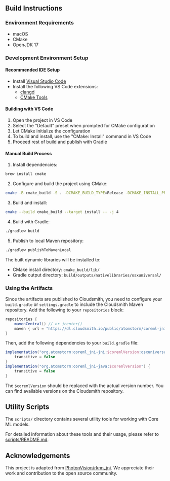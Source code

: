 ## Build Instructions

### Environment Requirements

- macOS
- CMake
- OpenJDK 17

### Development Environment Setup

#### Recommended IDE Setup

- Install [Visual Studio Code](https://code.visualstudio.com/)
- Install the following VS Code extensions:
  - [clangd](https://marketplace.visualstudio.com/items?itemName=llvm-vs-code-extensions.vscode-clangd)
  - [CMake Tools](https://marketplace.visualstudio.com/items?itemName=ms-vscode.cmake-tools)

#### Building with VS Code

1. Open the project in VS Code
2. Select the "Default" preset when prompted for CMake configuration
3. Let CMake initialize the configuration
4. To build and install, use the "CMake: Install" command in VS Code
5. Proceed rest of build and publish with Gradle

#### Manual Build Process

1. Install dependencies:

```bash
brew install cmake
```

2. Configure and build the project using CMake:

```bash
cmake -B cmake_build -S . -DCMAKE_BUILD_TYPE=Release -DCMAKE_INSTALL_PREFIX=cmake_build
```

3. Build and install:

```bash
cmake --build cmake_build --target install -- -j 4
```

4. Build with Gradle:

```bash
./gradlew build
```

5. Publish to local Maven repository:

```bash
./gradlew publishToMavenLocal
```

The built dynamic libraries will be installed to:

- CMake install directory: `cmake_build/lib/`
- Gradle output directory: `build/outputs/nativelibraries/osxuniversal/`

### Using the Artifacts

Since the artifacts are published to Cloudsmith, you need to configure your `build.gradle` or `settings.gradle` to include the Cloudsmith Maven repository. Add the following to your `repositories` block:

```gradle
repositories {
    mavenCentral() // or jcenter()
    maven { url = "https://dl.cloudsmith.io/public/atomstorm/coreml-jni/maven/" }
}
```

Then, add the following dependencies to your `build.gradle` file:

```gradle
implementation("org.atomstorm:coreml_jni-jni:$coremlVersion:osxuniversal") {
    transitive = false
}
implementation("org.atomstorm:coreml_jni-java:$coremlVersion") {
    transitive = false
}
```

The `$coremlVersion` should be replaced with the actual version number. You can find available versions on the Cloudsmith repository.

## Utility Scripts

The `scripts/` directory contains several utility tools for working with Core ML models.

For detailed information about these tools and their usage, please refer to [scripts/README.md](scripts/README.md).

## Acknowledgements

This project is adapted from [PhotonVision/rknn_jni](https://github.com/PhotonVision/rknn_jni). We appreciate their work and contribution to the open source community.
